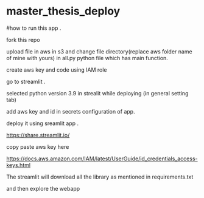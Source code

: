 # master_thesis_deploy

#how to run this app .

fork this repo 

upload file in aws in s3  and change file directory(replace aws folder name of mine with yours) in all.py python file which has main function.

create aws key and code using IAM role

go to streamlit . 

selected python version 3.9 in strealit while deploying (in general setting tab)

add aws key and id in secrets configuration of app.

deploy it using sreamlit app .

https://share.streamlit.io/


copy paste aws key here 

https://docs.aws.amazon.com/IAM/latest/UserGuide/id_credentials_access-keys.html

The streamlit will download all the library as mentioned in requirements.txt

and then explore the webapp 
